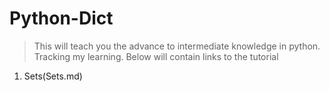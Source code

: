 # Python-Dict
> This will teach you the advance to intermediate knowledge in python. Tracking my learning. Below will contain links to the tutorial

1. Sets(Sets.md)
